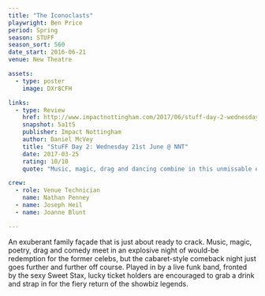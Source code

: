 ```yaml
---
title: "The Iconoclasts"
playwright: Ben Price 
period: Spring
season: STUFF
season_sort: 560
date_start: 2016-06-21
venue: New Theatre 

assets:
  - type: poster
    image: DXr8CFH

links:
  - type: Review
    href: http://www.impactnottingham.com/2017/06/stuff-day-2-wednesday-21st-june-nnt/
    snapshot: 5a1tS
    publisher: Impact Nottingham
    author: Daniel McVey 
    title: "StuFF Day 2: Wednesday 21st June @ NNT"
    date: 2017-03-25
    rating: 10/10
    quote: "Music, magic, drag and dancing combine in this unmissable explosion of intriguing characters performed by immensely talented actors."

crew:
  - role: Venue Technician
    name: Nathan Penney
  - name: Joseph Heil 
  - name: Joanne Blunt 

---
```


An exuberant family façade that is just about ready to crack. Music, magic, poetry, drag and comedy meet in an explosive night of would-be redemption for the former celebs, but the cabaret-style comeback night just goes further and further off course. Played in by a live funk band, fronted by the sexy Sweet Stax, lucky ticket holders are encouraged to grab a drink and strap in for the fiery return of the showbiz legends.